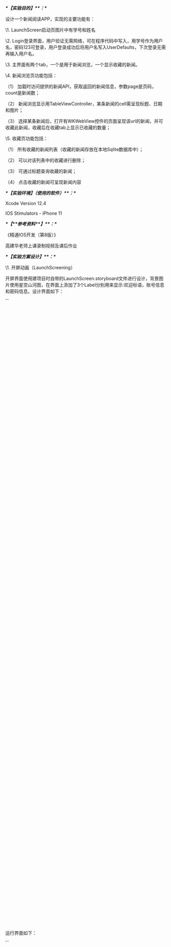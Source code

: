***\*【实验目的】\*******\*：\**** 

 设计一个新闻阅读APP，实现的主要功能有：

 

\1. LaunchScreen启动页图片中有学号和姓名

\2. Login登录界面，用户验证无需网络，可在程序代码中写入，用学号作为用户名，密码123可登录，用户登录成功后将用户名写入UserDefaults，下次登录无需再输入用户名。

\3. 主界面有两个tab，一个是用于新闻浏览，一个显示收藏的新闻。

\4. 新闻浏览页功能包括：

（1） 加载时访问提供的新闻API，获取返回的新闻信息，参数page是页码，count是新闻数；

（2） 新闻浏览显示用TableViewController，某条新闻的cell需呈现标题、日期和图片；

（3） 选择某条新闻后，打开有WKWebView控件的页面呈现该url的新闻，并可收藏此新闻，收藏后在收藏tab上显示已收藏的数量；

\5. 收藏页功能包括： 

（1） 所有收藏的新闻列表（收藏的新闻存放在本地Sqlite数据库中）；

（2） 可以对该列表中的收藏进行删除；

（3） 可通过标题查询收藏的新闻；

（4） 点击收藏的新闻可呈现新闻内容

***\*【实验环境】（使用的软件）\*******\*：\****

 Xcode Version 12.4

 IOS Stimulators - iPhone 11

***\*【\*******\*参考资料\*******\*】\*******\*：\****

《精通IOS开发（第8版）》 

高建华老师上课录制视频及课后作业



***\*【实验方案设计】\*******\*：\**** 

\1. 开屏动画（LaunchScreening）

开屏界面使用建项目时自带的LaunchScreen.storyboard文件进行设计，背景图片使用星空山河图，在界面上添加了3个Label分别用来显示:欢迎标语，账号信息和密码信息。设计界面如下：

<img src="https://i.loli.net/2021/06/29/6RjO4zc8q2htJyA.jpg" alt="img" style="zoom:25%;" width = "50%"/>

 

运行界面如下：

<img src="https://i.loli.net/2021/06/29/MaCyoW4GTkI8DUm.jpg" alt="img" style="zoom:25%;" width = 30% />

 

2，登录界面

 登录界面的设计使用系统创建的Main.storyboard进行全部视图的设计，将与ViewController类绑定的界面作为登录界面，勾选is Initial View Controller，表明系统第一次进入显示登录界面。

登录界面如图：

 

<img src="https://i.loli.net/2021/06/29/MVr48mKIZjTH3BX.jpg" alt="img" style="zoom: 25%;" width = 30%/>

 

Main.storyboard设计方案：

 

![img](https://i.loli.net/2021/06/29/wifGolRzFJKhW5x.jpg)

 

登录信息验证模块：

将登录按钮按住control键拖拽到对应的viewcontroller类中，绑定点击事件，代码如下

 @IBAction func loginPressed(_ sender: Any) {

​    let usercode = loginTextField.text!
​    let psw = passwordTextField.text!
​    loginTextField.resignFirstResponder()
​    passwordTextField.resignFirstResponder()
​    
​    if((usercode == "2019302110426" || loginTextField.text == "2019302110426") && psw == "123"){
​      let mainBoard:UIStoryboard! = UIStoryboard(name: "Main", bundle: nil)
​      let VCMain = mainBoard!.instantiateViewController(withIdentifier: "vcMain")
​      UIApplication.shared.windows[0].rootViewController = VCMain
​      UserDefaults.standard.set("2019302110426", forKey: "usercode")
​      
​    }else{
​      let p = UIAlertController(title: "登录失败", message: "用户名或密码错误", preferredStyle:.alert)
​      p.addAction(UIAlertAction(title: "确定", style: .default, handler: {
​        (act:UIAlertAction) in self.passwordTextField.text = ""
​      }))
​      present(p, animated: false, completion: nil)
​    }
  }

登录成功时，执行： let mainBoard:UIStoryboard! = UIStoryboard(name: "Main", bundle: nil)
      let VCMain = mainBoard!.instantiateViewController(withIdentifier: "vcMain")
      UIApplication.shared.windows[0].rootViewController = VCMain

 

来跳转到TableBarViewController

 

同时使用：UserDefaults.standard.set("2019302110426", forKey: "usercode")

来将学号信息设为默认配置。

 

若登录失败，则弹出UIAlertController来提示用户用户名或密码错误，效果如下： 

<img src="https://i.loli.net/2021/06/29/q6j1EgxJz54C3QR.jpg" alt="img" style="zoom:25%;" width = 30%/>

 

密码校验成功后，进入主界面。

 

3 主界面

 

主界面整体由一个TabBarViewController进行组织，包含3个页面：新闻，收藏和开发者。

分别用来展示新闻列表，收藏新闻列表和开发者信息，整体界面设计图如下：

 

<img src="https://i.loli.net/2021/06/29/f9eKv5Uh4zBVS1I.jpg" alt="img" style="zoom:25%;" width = 60%/>

 

3.1 新闻界面

<img src="https://i.loli.net/2021/06/29/arx2n45LXteBfFh.jpg" alt="img" style="zoom:25%;" width = 30%/>

 

该界面实现细节如下：

 override func tableView(_ tableView: UITableView, numberOfRowsInSection section: Int) -> Int {
      // debug
    print(NewsManager.shared.news.count)
    return NewsManager.shared.news.count
    }

返回行数为NewsManager的实例通过API获取到的news的数量。

 

News类定义如下：

class News:NSObject, Codable
{
  var title:String = ""
  var path:String = ""
  var passtime:String = ""
  var image:String = ""
  
  private enum CodingKeys: String, CodingKey{
    case title
    case path
    case passtime
    case image
  }
  
  init(title:String)
  {
    self.title = title
  }
  
  override var description: String {
    return "title:\(title)"
  }

 

 

 

Cell的显示内容如下：

 

override func tableView(_ tableView: UITableView, cellForRowAt indexPath: IndexPath) -> UITableViewCell {
      let cell = tableView.dequeueReusableCell(withIdentifier: "cell2", for: indexPath)
      
      //todo init cell
      cell.textLabel?.text = NewsManager.shared.news[indexPath.row].title
      cell.detailTextLabel?.text = NewsManager.shared.news[indexPath.row].passtime
//      cell.imageView?.image = UIImage(named: NewsManager.shared.news[indexPath.row].image)
      
      let iurl = URL(string: NewsManager.shared.news[indexPath.row].image)
      let data = try! Data(contentsOf: iurl!)
      cell.imageView?.image = UIImage(data: data)
      
      //当下拉到底部，执行loadMore()
      if (indexPath.row == NewsManager.shared.news.count-1) {
        loadMore()
      }
      return cell
     }

 

在storyboard中将cell的style改为Subtitle，设置标题为news数组对应行数的标题

设置下面的详细内容为news的passtime

图片加载中，news[i].image实际是一个String类型的值，本身是一个url，所以使用：let iurl = URL(string: NewsManager.shared.news[indexPath.row].image)
      let data = try! Data(contentsOf: iurl!)
      cell.imageView?.image = UIImage(data: data)

 

来进行加载。

 

在storyboard界面将cell与下一个界面相连，实现点击cell跳转的功能。

重写prepare方法实现数据的传递:

override func prepare(for segue: UIStoryboardSegue, sender: Any?) {
      
      if let dest = segue.destination as? DetailViewController
      {
        dest.news = NewsManager.shared.news[tableView.indexPathForSelectedRow!.row]
      }
    }

 

当点击新闻cell后，会将所选中的行数对应的news[]数组里面的News对象传递给DetailViewController类

在DetailViewController中，使用WKWebView控件来加载网页新闻

DetailViewController.swift代码如下：

import UIKit
import WebKit

class DetailViewController: UIViewController {
  var news:News?

  override func viewDidLoad() {
    super.viewDidLoad()
    guard let path = news?.path else {return}
    
    guard let url = URL(string: path) else { return }
    let urlRequest = URLRequest(url: url) 
    self.DetailNews.load(urlRequest)

​    // Do any additional setup after loading the view.
  }
  
  @IBOutlet weak var DetailNews: WKWebView!
  
 
  
  @IBAction func saveButtonTapped(_ sender: Any) {
​    
​    //?? "" 代表默认值为空，是跟着提示走的
​    NewsDAL.saveNews(title: news!.title, url: news?.path ?? "",passtime:news?.passtime ?? "", image:news?.image ?? "")
​    //debug
​    let sqlite = SQLiteManager.sharedInstance
​    if !sqlite.openDB() {return}
​    let sql = "SELECT * FROM newstable;"
​    let queryresult = sqlite.execQuerySQL(sql: sql)
​    print(queryresult ?? "")
​    let p = UIAlertController(title: "成功", message: "收藏成功", preferredStyle:.alert)
​    p.addAction(UIAlertAction(title: "确定", style: .default, handler: nil))
​    present(p, animated: false, completion: nil)
  }

 

各部分功能如下：


 @IBOutlet weak var DetailNews: WKWebView! 用来注册控件

 

guard let path = news?.path else {return}
    guard let url = URL(string: path) else { return }
    let urlRequest = URLRequest(url: url) 
    self.DetailNews.load(urlRequest)

使用上个界面传递过来的News实例的path进行新闻加载。

 

在界面中，我设置了一个收藏按钮，用于进行新闻收藏，当点击按钮，会调用NewsDAL的saveNews方法，将该新闻的title，passtime，path，和image插入数据库。

并会弹出提示框用于显示是否收藏成功。显示该界面显示效果如下：

 

<img src="https://i.loli.net/2021/06/29/xHdeEh4y1nQXjiY.jpg" alt="img" style="zoom:25%;" width = 30%/>

 

点击收藏新闻后，收藏成功提示：

 

<img src="https://i.loli.net/2021/06/29/OVT4WoAcp17exhX.jpg" alt="img" style="zoom:25%;" width = 30%/>

 

3.2 收藏界面:

 

在新闻浏览界面收藏的新闻会显示到收藏界面，因为收藏界面与数据库息息相关，所以完成收藏界面之前，需要先完成数据库部分。

 

数据库设计

 

数据库部分主要包含两个文件：SQLiteManager.swift和NewsDAL.swift

SQLiteManager.swift内容如下：

基本都是参考老师上课代码实现，用于执行sql语句。

 

import Foundation

class SQLiteManager:NSObject
{
  private var a:Int = 0
  private var dbPath:String!
  private var database:OpaquePointer? = nil
  
  static var sharedInstance:SQLiteManager
  {
    return SQLiteManager()
  }
  
  override init() {
    super.init()
    let dirPath = FileManager.default.urls(for: .documentDirectory, in: .userDomainMask).first!
    dbPath = dirPath.appendingPathComponent("app.sqlite").path
    
  }
  
  //open database
  
  func openDB() -> Bool {
    let result = sqlite3_open(dbPath, &database)
    if result != SQLITE_OK
    {
      print("fail to open database")
      return false
    }
    return true
  }
  
  //close database
  func closeDB(){
    sqlite3_close(database)
  }
  
  //execute the statement:select
  func execQuerySQL(sql:String)->[[String:AnyObject]]?{
    let cSql = sql.cString(using: String.Encoding.utf8)!
    var statement:OpaquePointer? = nil
    if sqlite3_prepare_v2(database, cSql, -1, &statement, nil) != SQLITE_OK{
      sqlite3_finalize(statement)
      print("执行\(sql)错误\n")
      let errmsg = sqlite3_errmsg(database)
      if errmsg != nil{
        print(errmsg!)
      }
      
      return nil
    }
    
    var rows = [[String:AnyObject]]()
    
    while sqlite3_step(statement) == SQLITE_ROW{
      rows.append(record(stmt:statement!))
    }
    
    sqlite3_finalize(statement)
    
    return rows
  }
  
  private func record(stmt:OpaquePointer)->[String:AnyObject]{
    var row = [String:AnyObject]()
    
    for col in 0 ..< sqlite3_column_count(stmt){
      let cName = sqlite3_column_name(stmt, col)
      let name = String(cString:cName!,encoding: String.Encoding.utf8)
      
      var value:AnyObject?
      
      switch (sqlite3_column_type(stmt, col)) {
      case SQLITE_FLOAT:
        value = sqlite3_column_double(stmt, col) as AnyObject
      case SQLITE_INTEGER:
        value = Int(sqlite3_column_int(stmt, col)) as AnyObject
      case SQLITE_TEXT:
        let cText = sqlite3_column_text(stmt, col)
        value = String.init(cString: cText!) as AnyObject
      case SQLITE_NULL:
        value = NSNull()
      default:
        a+=1
      }
      row[name!] = value ?? NSNull()
    }
    return row
  }
  
  //execute the statement:create,insert,update,delete
  func exeNoneQuery(sql:String) -> Bool{
    
    var errMsg:UnsafeMutablePointer<Int8>? = nil
    let cSql = sql.cString(using: String.Encoding.utf8)
    
    if sqlite3_exec(database, cSql, nil, nil, &errMsg) == SQLITE_OK{
      return true
    }
    let msg = String.init(cString: errMsg!)
    print(msg)
    return false
  }
}

 

我又新建了NewsDAL类，用于建表，和封装收藏和取消收藏的功能

代码如下：


import Foundation
class NewsDAL{
  static func initDB(){
    let sqlite = SQLiteManager.sharedInstance
    if !sqlite.openDB() {return}
    
    //这里存image用的是TEXT类型，因为News类中的image是string类型，实际上是一个url
    //在tableview加载图片时，使用的是如下方法：
    //let iurl = URL(string: NewsManager.shared.news[indexPath.row].image)
    //let data = try! Data(contentsOf: iurl!)
    //cell.imageView?.image = UIImage(data: data)
    
    let createNews = "CREATE TABLE IF NOT EXISTS newstable('title' TEXT NOT NULL PRIMARY KEY,'url' TEXT,'passtime' TEXT,'image' TEXT);"
    let result = sqlite.exeNoneQuery(sql: createNews)
    print("初始化结果：\(result)")
    return
  }
  static func saveNews(title:String,url:String,passtime:String,image:String){
    let sqlite = SQLiteManager.sharedInstance
    if !sqlite.openDB(){return}
    let sql = "INSERT OR REPLACE INTO newstable(title,url,passtime,image) VALUES('\(title)','\(url)','\(passtime)','\(image)'); "
    let result = sqlite.execQuerySQL(sql: sql)
    print("添加结果：\(String(describing: result))")
    sqlite.closeDB()
    return
  }
  static func deleteNews(title:String){
    let sqlite = SQLiteManager.sharedInstance
    if !sqlite.openDB() {return}
    let sql = "DELETE FROM newstable WHERE title = '\(title)';"
    let result = sqlite.exeNoneQuery(sql: sql)
    print("删除结果：\(result)")
    sqlite.closeDB()
    return
  }
}

 

主要包含3个静态方法：initDB()：用于初始化数据库，建表。其中，我设置了4个表项：分别是title，url，passtime，image。

saveNews(title:String,url:String,passtime:String,image:String)：用于将收藏新闻插入数据库

点击收藏按钮后调用该方法。

deleteNews(title:String)：用于取消收藏时，将新闻从数据库中删除。

 

收藏界面如图：

 

<img src="https://i.loli.net/2021/06/29/nLPi8IpNq3eCZMK.jpg" alt="img" style="zoom:25%;" width = 30%/>

这里收藏界面存在bug，是图片无法显示。Debug发现是查询数据库的image结果为空，但将queryresult输出发现image字段不为空，可能是在解包或赋值image变为空了，但碍于时间原因，且该效果不影响实际使用，所以没有进一步解决。

 

该界面实现细节如下：

override func viewDidLoad() {
    super.viewDidLoad()
    let sqlite = SQLiteManager.sharedInstance
    if !sqlite.openDB() {return}
    queryResult = sqlite.execQuerySQL(sql: "SELECT * FROM newstable;")
    sqlite.closeDB()
    initSearch()
  
    setRefreshView()
    loadMore()
  }

初始化界面时，将queryresult赋值为查询结果。

 

 override func tableView(_ tableView: UITableView, numberOfRowsInSection section: Int) -> Int {
    // #warning Incomplete implementation, return the number of rows
    let sqlite = SQLiteManager.sharedInstance
    if !sqlite.openDB() {return 0}
    queryResult = sqlite.execQuerySQL(sql: "SELECT * FROM newstable;")
    sqlite.closeDB()
    return queryResult!.count
  }

 

返回cell的数量为查询结果的数量。

 

 override func tableView(_ tableView: UITableView, numberOfRowsInSection section: Int) -> Int {
    // #warning Incomplete implementation, return the number of rows
    let sqlite = SQLiteManager.sharedInstance
    if !sqlite.openDB() {return 0}
    queryResult = sqlite.execQuerySQL(sql: "SELECT * FROM newstable;")
    sqlite.closeDB()
    return queryResult!.count
  }

 

cell的内容加载如下：

 

override func tableView(_ tableView: UITableView, cellForRowAt indexPath: IndexPath) -> UITableViewCell {
    let cell = tableView.dequeueReusableCell(withIdentifier: "news", for: indexPath)
    
    cell.textLabel?.text = queryResult?[indexPath.row]["title"]! as? String
    resultViewController.allNewsTitle.append(cell.textLabel?.text ?? " ")
    cell.detailTextLabel?.text = queryResult?[indexPath.row]["passtime"]! as? String
    let iurl = URL(string: (queryResult?[indexPath.row]["url"]! as? String)!)
    let data = try! Data(contentsOf: iurl!)
    cell.imageView?.image = UIImage(data: data)
    return cell
  }

 

 

重写prepare方法，实现数据传递：

 override func prepare(for segue: UIStoryboardSegue, sender: Any?) {
    
    if let dest = segue.destination as? CollectDetailViewController
    {
      let sqlite = SQLiteManager.sharedInstance
      if !sqlite.openDB() {return}
      queryResult = sqlite.execQuerySQL(sql: "SELECT * FROM newstable;")
      sqlite.closeDB()
      print(queryResult ?? " ")
      
      if let indexPath = tableView.indexPathForSelectedRow{
        dest.newstitle = (queryResult?[indexPath.row]["title"]! as? String)!
        //print(queryResult?[indexPath.row]["title"]! as? String)
        print((queryResult?[indexPath.row]["title"]! as? String)!)
        //print(dest.title)
        dest.newspath = (queryResult?[indexPath.row]["url"]! as? String)!
      dest.newspasstime = (queryResult?[indexPath.row]["passtime"]! as? String)!
      dest.newsimage = (queryResult?[indexPath.row]["image"]! as? String)!
      }
    }
  }

 

根据标题搜索功能：

<img src="https://i.loli.net/2021/06/29/fbFJN3qcES69V5x.jpg" alt="img" style="zoom:25%;" width = 30%/>

实现代码如下：

 

import UIKit

class SearchResultTableViewController: UITableViewController,UISearchResultsUpdating {
  
  
  
  var allNewsTitle:[String] = []
  var filterNewsTitle:[String] = []
  

  override func viewDidLoad() {
    super.viewDidLoad()
    
    tableView.register(UITableViewCell.self, forCellReuseIdentifier: "news")
    
    let sqlite = SQLiteManager.sharedInstance
    if !sqlite.openDB() {return}
    let sql = "SELECT * FROM newstable;"
    let queryresult = sqlite.execQuerySQL(sql: sql)
    print(queryresult ?? "")

​     }

  // MARK: - Table view data source


  override func tableView(_ tableView: UITableView, numberOfRowsInSection section: Int) -> Int {
    // #warning Incomplete implementation, return the number of rows
    return filterNewsTitle.count
  }

  
  override func tableView(_ tableView: UITableView, cellForRowAt indexPath: IndexPath) -> UITableViewCell {
    let cell = tableView.dequeueReusableCell(withIdentifier: "news", for: indexPath)

​    cell.textLabel?.text = filterNewsTitle[indexPath.row]
​    // Configure the cell...

​    return cell
  }

 

在CollectViewController中写了如下方法：

func initSearch() {
    
    searchcontroller = UISearchController(searchResultsController: resultViewController)
    let searchBar = searchcontroller.searchBar
    searchBar.placeholder = "输入新闻标题"
    searchBar.sizeToFit()
    searchBar.scopeButtonTitles = ["标题"]
    tableView.tableHeaderView = searchBar
    searchcontroller.searchResultsUpdater = resultViewController
    self.definesPresentationContext = true
  }

在初始化界面调用，用于将搜索框显示在页面上。

 

点击收藏界面的新闻cell，同样可以进入对应的新闻界面：

<img src="https://i.loli.net/2021/06/29/mM3n6KchSdaW4Pl.jpg" alt="img" style="zoom:25%;" width = 30%/>

该界面，我设置了取消收藏按钮，当点击取消按钮，会调用NewsDAL.deleteNews(title:String)方法，将该新闻从数据库中删除。并会弹出提示框，提示用户删除成功。显示效果如下：

<img src="https://i.loli.net/2021/06/29/rTX2Pbcu5Z8LpDB.jpg" alt="img" style="zoom:25%;" width = 30%/>

 

返回收藏界面刷新后，该条新闻被删除：

<img src="https://i.loli.net/2021/06/29/dOJTi5RIYgsGmp8.jpg" alt="img" style="zoom:25% ;" width = "30%" />

 

3.3 开发者界面

开发者界面主要是自己diy出来的，完整软件做下来感觉非常有成就感，所以设计了一个开发者界面，感觉很cool。

<img src="https://i.loli.net/2021/06/29/fvdlqQjVLsExOG2.jpg" alt="img" style="zoom:25%;" width = 30%/>


总结下来，还有几点问题没有解决：

1， 收藏界面的图片加载不出来，从数据库中读取到的image为String类型，是一个url，从数据库中读取出来后，使用如下方法进行加载：let iurl = URL(string: (queryResult?[indexPath.row]["url"]! as? String)!)
    let data = try! Data(contentsOf: iurl!)
    cell.imageView?.image = UIImage(data: data)

采用是和新闻浏览界面相同的加载方法，debug发现查询结果image字段不为空，但最后加载不出来。

2， 在设计数据库表时，我最初想的是设计四个字段title，url，passtime，image用来存储信息，写到搜索功能时，我的Allnews[]只能存放titile字段，无法组成完整的News对象，导致无法实现搜索结果点击跳转功能。后面考虑应该将整个News对象存入数据库，既简单又能实现上述功能。但碍于时间原因以及其他科目考试压力，未能完成修改。

3， 刷新功能，下滑刷新功能只要刷一次就一直不会消失，这个控件是老师提供的，我也不太了解。

4， 在自己手机上测试时存在闪退情况，且不稳定发生，时有时无。在模拟器上运行没有闪退情况。

5， 第一次进入加载新闻速度较慢。

 

 

总体来讲，写的过程中遇到了bug，有时网上也查不出来，关于swift的资料还是比较少，stackoverflow上能提供的资料相对较多，但也有一些是对不上自己的问题，大多数都是靠分析输出报错进行解决，也被迫提高了自己的debug水平。

遇到问题时参考老师录制的视频也很好的给与了灵感和帮助。

 

而且整个过程下来，能够明显感觉到将课上所学习的知识运用了起来，自己做完的软件，能运行起来是一件非常又成就感的事情。
